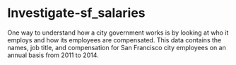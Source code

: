 # Investigate-sf_salaries
One way to understand how a city government works is by looking at who it employs and how its employees are compensated. This data contains the names, job title, and compensation for San Francisco city employees on an annual basis from 2011 to 2014.
